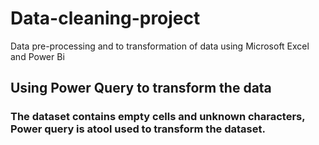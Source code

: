 # Data-cleaning-project
Data pre-processing and to transformation of data using Microsoft Excel and Power Bi

## Using Power Query to transform the data
### The dataset contains empty cells and unknown characters, Power query is atool used to transform the dataset.
